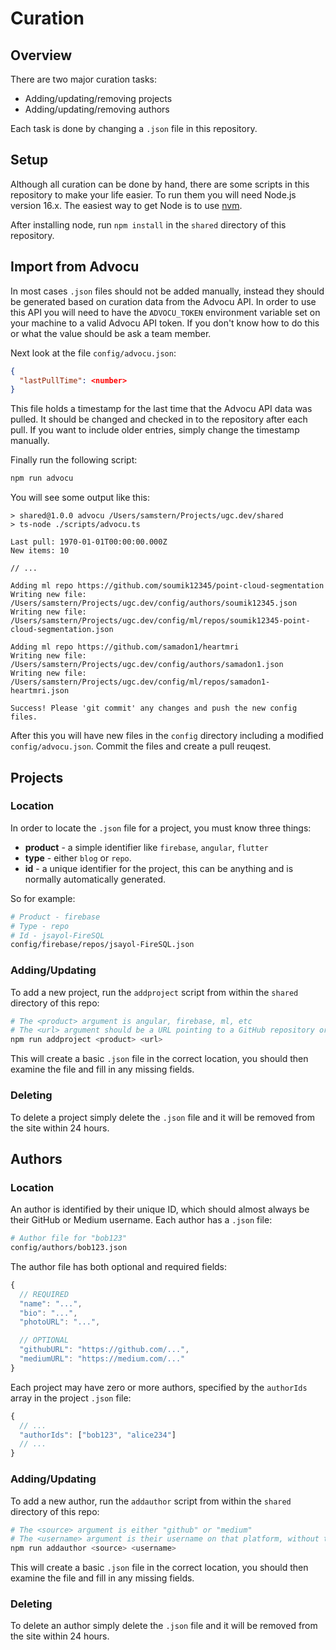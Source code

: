 # Curation

## Overview

There are two major curation tasks:

*   Adding/updating/removing projects
*   Adding/updating/removing authors

Each task is done by changing a `.json` file in this repository.

## Setup

Although all curation can be done by hand, there are some scripts in this
repository to make your life easier. To run them you will need Node.js version
16.x. The easiest way to get Node is to use
[nvm](https://github.com/nvm-sh/nvm).

After installing node, run `npm install` in the `shared` directory of this
repository.

## Import from Advocu

In most cases `.json` files should not be added manually, instead they should be
generated based on curation data from the Advocu API. In order to use this API
you will need to have the `ADVOCU_TOKEN` environment variable set on your
machine to a valid Advocu API token. If you don't know how to do this or what
the value should be ask a team member.

Next look at the file `config/advocu.json`:

```json
{
  "lastPullTime": <number>
}
```

This file holds a timestamp for the last time that the Advocu API data was
pulled. It should be changed and checked in to the repository after each pull.
If you want to include older entries, simply change the timestamp manually.

Finally run the following script:

```bash
npm run advocu
```

You will see some output like this:

```
> shared@1.0.0 advocu /Users/samstern/Projects/ugc.dev/shared
> ts-node ./scripts/advocu.ts

Last pull: 1970-01-01T00:00:00.000Z
New items: 10

// ...

Adding ml repo https://github.com/soumik12345/point-cloud-segmentation
Writing new file: /Users/samstern/Projects/ugc.dev/config/authors/soumik12345.json
Writing new file: /Users/samstern/Projects/ugc.dev/config/ml/repos/soumik12345-point-cloud-segmentation.json

Adding ml repo https://github.com/samadon1/heartmri
Writing new file: /Users/samstern/Projects/ugc.dev/config/authors/samadon1.json
Writing new file: /Users/samstern/Projects/ugc.dev/config/ml/repos/samadon1-heartmri.json

Success! Please 'git commit' any changes and push the new config files.
```

After this you will have new files in the `config` directory including a
modified `config/advocu.json`. Commit the files and create a pull reuqest.

## Projects

### Location

In order to locate the `.json` file for a project, you must know three things:

*   **product** - a simple identifier like `firebase`, `angular`, `flutter`
*   **type** - either `blog` or `repo`.
*   **id** - a unique identifier for the project, this can be anything and is
    normally automatically generated.

So for example:

```bash
# Product - firebase
# Type - repo
# Id - jsayol-FireSQL
config/firebase/repos/jsayol-FireSQL.json
```

### Adding/Updating

To add a new project, run the `addproject` script from within the `shared`
directory of this repo:

```bash
# The <product> argument is angular, firebase, ml, etc
# The <url> argument should be a URL pointing to a GitHub repository or a medium post
npm run addproject <product> <url>
```

This will create a basic `.json` file in the correct location, you should then
examine the file and fill in any missing fields.

### Deleting

To delete a project simply delete the `.json` file and it will be removed from
the site within 24 hours.

## Authors

### Location

An author is identified by their unique ID, which should almost always be their
GitHub or Medium username. Each author has a `.json` file:

```bash
# Author file for "bob123"
config/authors/bob123.json
```

The author file has both optional and required fields:

```js
{
  // REQUIRED
  "name": "...",
  "bio": "...",
  "photoURL": "...",

  // OPTIONAL
  "githubURL": "https://github.com/...",
  "mediumURL": "https://medium.com/..."
}
```

Each project may have zero or more authors, specified by the `authorIds` array
in the project `.json` file:

```js
{
  // ...
  "authorIds": ["bob123", "alice234"]
  // ...
}
```

### Adding/Updating

To add a new author, run the `addauthor` script from within the `shared`
directory of this repo:

```bash
# The <source> argument is either "github" or "medium"
# The <username> argument is their username on that platform, without the @ symbol
npm run addauthor <source> <username>
```

This will create a basic `.json` file in the correct location, you should then
examine the file and fill in any missing fields.

### Deleting

To delete an author simply delete the `.json` file and it will be removed from
the site within 24 hours.
